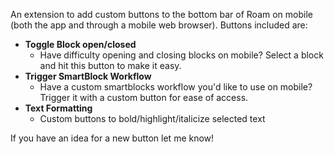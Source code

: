 An extension to add custom buttons to the bottom bar of Roam on mobile (both the app and through a mobile web browser). Buttons included are:
- **Toggle Block open/closed**
    - Have difficulty opening and closing blocks on mobile? Select a block and hit this button to make it easy.
- **Trigger SmartBlock Workflow**
    - Have a custom smartblocks workflow you'd like to use on mobile? Trigger it with a custom button for ease of access.
- **Text Formatting**
    - Custom buttons to bold/highlight/italicize selected text

If you have an idea for a new button let me know!